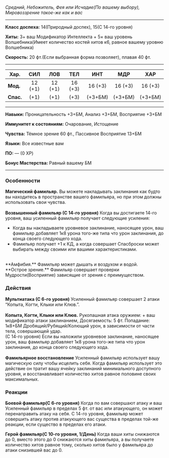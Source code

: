_Средний, Небожитель, Фея или Исчадие(По вашему выбору), Мировоззрение такое-же как и вас_<br>

---

**Класс доспеха:** 14(Природный доспех), 15(С 14-го уровня)<br>

**Хиты:** 3+ ваш Модификатор Интеллекта + 5× ваш уровень Волшебника(Имеет количество костей хитов к6, равное вашему уровню Волшебника)<br>

**Скорость:** 20 фт.(Если выбранная форма позволяет), плавая 40 фт.

---

| Хар.      |   СИЛ   |   ЛОВ   |   ТЕЛ   |   ИНТ   |   МДР   |   ХАР   |
| --------- | :-----: | :-----: | :-----: | :-----: | :-----: | :-----: |
| **Мод.**  | 12 (+1) | 12 (+1) | 16 (+3) | 16 (+3) | 16 (+3) | 16 (+3) |
| **Спас.** |  (+1)   |  (+1)   |  (+3)   | (+3+БМ) | (+3+БМ) | (+3+БМ) |

---

**Навыки:** Проницательность +3+БМ, Анализ +3+БМ, Восприятие +3+БМ

**Иммунитет к состояниям:** Очарование, Истощение<br>

**Чувства:** Тёмное зрение 60 фт., Пассивное Восприятие 13+БМ<br>

**Языки:** Все известные вам<br>

**ПО:** — (0 XP)<br>

**Бонус Мастерства:** Равный вашему БМ<br>

---

### Особенности
**Магический фамильяр.** Вы можете накладывать заклинания как будто вы находитесь в пространстве вашего фамильяра, но при этом должны использовать свои чувства.<br>
<br>
**Возвышенный фамильяр (С 14-го уровня)** Когда вы достигаете 14-го уровня, ваш усиленный фамильяр получает следующие усиления:<br>

- Когда вы накладываете уровневое заклинание, наносящее урон, ваш фамильяр добавляет 1к8 урона того-же типа что урон заклинания, до конца своего следующего хода.<br>
- Фамильяр получает +1 к КД, а когда совершает Спасброски может выбирать между своими или вашими характеристиками.<br>
<br>
**Амфибия.** Фамильяр может дышать и воздухом и водой.<br>
**Острое зрение.** Фамильяр совершает проверки Мудрости(Восприятие) зависящие от зрения с преимуществом.

### Действия
**Мультиатака (С 6-го уровня)** Усиленный фамильяр совершает 2 атаки “Копыта, Когти, Клыки или Клюв.”. <br>
<br>
**Копыта, Когти, Клыки или Клюв.** Рукопашная атака оружием: + ваш модификатор атаки заклинанием, Досягаемость: 5 фт. Попадание: 1к8+БМ Дробящий/Рубящий/Колющий урон, в зависимости от части тела, совершающей удар.<br>
(С 14-го уровня) Если вы наложили уровневое заклинание, наносящее урон, ваш фамильяр добавляет 1к8 урона того-же типа что урон заклинания, до конца своего следующего хода.<br>
<br>
**Фамильярное восстановление** Усиленный фамильяр использует вашу магическую силу чтобы исцелить себя. Когда фамильяр использует это действие он тратит вашу ячейку заклинаний минимального доступного уровня, и восстанавливает количество хитов равное половине своих максимальных.<br>
### Реакции
**Боевой фамильяр(С 6-го уровня)** Когда по вам совершают атаку и ваш Усиленный фамильяр в пределах 5 фт. от вас или атакующего, он может перенаправить атаку на себя. С 14-го уровня, фамильяр может совершить атаку против атакующего вас существа в пределах той-же реакции, если существо в пределах его атаки.<br>
  
**Герой фамильяр(С 10-го уровня, 1/День)** Когда ваши хиты снижаются до 0, вместо этого до 0 снижаются хиты фамильяра, а вы получаете количество хитов равное тому, сколько хитов было у фамильяра до атаки снизившей вас до 0.